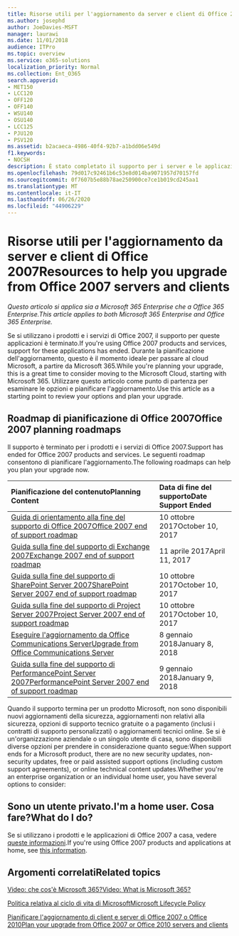 ```yaml
---
title: Risorse utili per l'aggiornamento da server e client di Office 2007
ms.author: josephd
author: JoeDavies-MSFT
manager: laurawi
ms.date: 11/01/2018
audience: ITPro
ms.topic: overview
ms.service: o365-solutions
localization_priority: Normal
ms.collection: Ent_O365
search.appverid:
- MET150
- LCC120
- OFF120
- OFF140
- WSU140
- OSU140
- LCC125
- PJU120
- PSV120
ms.assetid: b2acaeca-4986-40f4-92b7-a1bdd06e549d
f1.keywords:
- NOCSH
description: È stato completato il supporto per i server e le applicazioni client di Office 2007 e non sono disponibili contratti di supporto personalizzato. Utilizzare questo articolo per iniziare a pianificare l'aggiornamento.
ms.openlocfilehash: 79d017c92461b6c53e8d014ba9071957d70157fd
ms.sourcegitcommit: 0f7607b5e88b78ae250900ce7ce1b019cd245aa1
ms.translationtype: MT
ms.contentlocale: it-IT
ms.lasthandoff: 06/26/2020
ms.locfileid: "44906229"
---
```

# <a name="resources-to-help-you-upgrade-from-office-2007-servers-and-clients"></a><span data-ttu-id="0c220-104">Risorse utili per l'aggiornamento da server e client di Office 2007</span><span class="sxs-lookup"><span data-stu-id="0c220-104">Resources to help you upgrade from Office 2007 servers and clients</span></span>

<span data-ttu-id="0c220-105">*Questo articolo si applica sia a Microsoft 365 Enterprise che a Office 365 Enterprise.*</span><span class="sxs-lookup"><span data-stu-id="0c220-105">*This article applies to both Microsoft 365 Enterprise and Office 365 Enterprise.*</span></span>

<span data-ttu-id="0c220-106">Se si utilizzano i prodotti e i servizi di Office 2007, il supporto per queste applicazioni è terminato.</span><span class="sxs-lookup"><span data-stu-id="0c220-106">If you're using Office 2007 products and services, support for these applications has ended.</span></span> <span data-ttu-id="0c220-107">Durante la pianificazione dell'aggiornamento, questo è il momento ideale per passare al cloud Microsoft, a partire da Microsoft 365.</span><span class="sxs-lookup"><span data-stu-id="0c220-107">While you're planning your upgrade, this is a great time to consider moving to the Microsoft Cloud, starting with Microsoft 365.</span></span> <span data-ttu-id="0c220-108">Utilizzare questo articolo come punto di partenza per esaminare le opzioni e pianificare l'aggiornamento.</span><span class="sxs-lookup"><span data-stu-id="0c220-108">Use this article as a starting point to review your options and plan your upgrade.</span></span>
      
## <a name="office-2007-planning-roadmaps"></a><span data-ttu-id="0c220-109">Roadmap di pianificazione di Office 2007</span><span class="sxs-lookup"><span data-stu-id="0c220-109">Office 2007 planning roadmaps</span></span>
  
<span data-ttu-id="0c220-110">Il supporto è terminato per i prodotti e i servizi di Office 2007.</span><span class="sxs-lookup"><span data-stu-id="0c220-110">Support has ended for Office 2007 products and services.</span></span> <span data-ttu-id="0c220-111">Le seguenti roadmap consentono di pianificare l'aggiornamento.</span><span class="sxs-lookup"><span data-stu-id="0c220-111">The following roadmaps can help you plan your upgrade now.</span></span>

|<span data-ttu-id="0c220-112">**Pianificazione del contenuto**</span><span class="sxs-lookup"><span data-stu-id="0c220-112">**Planning Content**</span></span>|<span data-ttu-id="0c220-113">**Data di fine del supporto**</span><span class="sxs-lookup"><span data-stu-id="0c220-113">**Date Support Ended**</span></span>|
|:-----|:-----|
|[<span data-ttu-id="0c220-114">Guida di orientamento alla fine del supporto di Office 2007</span><span class="sxs-lookup"><span data-stu-id="0c220-114">Office 2007 end of support roadmap</span></span>](https://docs.microsoft.com/DeployOffice/office-2007-end-support-roadmap) <br/> |<span data-ttu-id="0c220-115">10 ottobre 2017</span><span class="sxs-lookup"><span data-stu-id="0c220-115">October 10, 2017</span></span>  <br/> |
|[<span data-ttu-id="0c220-116">Guida sulla fine del supporto di Exchange 2007</span><span class="sxs-lookup"><span data-stu-id="0c220-116">Exchange 2007 end of support roadmap</span></span>](exchange-2007-end-of-support.md) <br/> |<span data-ttu-id="0c220-117">11 aprile 2017</span><span class="sxs-lookup"><span data-stu-id="0c220-117">April 11, 2017</span></span>  <br/> |
|[<span data-ttu-id="0c220-118">Guida sulla fine del supporto di SharePoint Server 2007</span><span class="sxs-lookup"><span data-stu-id="0c220-118">SharePoint Server 2007 end of support roadmap</span></span>](sharepoint-2007-end-of-support.md) <br/> |<span data-ttu-id="0c220-119">10 ottobre 2017</span><span class="sxs-lookup"><span data-stu-id="0c220-119">October 10, 2017</span></span>  <br/> |
|[<span data-ttu-id="0c220-120">Guida sulla fine del supporto di Project Server 2007</span><span class="sxs-lookup"><span data-stu-id="0c220-120">Project Server 2007 end of support roadmap</span></span>](project-server-2007-end-of-support.md) <br/> |<span data-ttu-id="0c220-121">10 ottobre 2017</span><span class="sxs-lookup"><span data-stu-id="0c220-121">October 10, 2017</span></span>  <br/> |
|[<span data-ttu-id="0c220-122">Eseguire l'aggiornamento da Office Communications Server</span><span class="sxs-lookup"><span data-stu-id="0c220-122">Upgrade from Office Communications Server</span></span>](https://docs.microsoft.com/SkypeForBusiness/plan-your-deployment/upgrade) <br/> |<span data-ttu-id="0c220-123">8 gennaio 2018</span><span class="sxs-lookup"><span data-stu-id="0c220-123">January 8, 2018</span></span>  <br/> |
|[<span data-ttu-id="0c220-124">Guida sulla fine del supporto di PerformancePoint Server 2007</span><span class="sxs-lookup"><span data-stu-id="0c220-124">PerformancePoint Server 2007 end of support roadmap</span></span>](pps-2007-end-of-support.md) <br/> |<span data-ttu-id="0c220-125">9 gennaio 2018</span><span class="sxs-lookup"><span data-stu-id="0c220-125">January 9, 2018</span></span>  <br/> |
   
<span data-ttu-id="0c220-126">Quando il supporto termina per un prodotto Microsoft, non sono disponibili nuovi aggiornamenti della sicurezza, aggiornamenti non relativi alla sicurezza, opzioni di supporto tecnico gratuite o a pagamento (inclusi i contratti di supporto personalizzati) o aggiornamenti tecnici online. Se si è un'organizzazione aziendale o un singolo utente di casa, sono disponibili diverse opzioni per prendere in considerazione quanto segue:</span><span class="sxs-lookup"><span data-stu-id="0c220-126">When support ends for a Microsoft product, there are no new security updates, non-security updates, free or paid assisted support options (including custom support agreements), or online technical content updates.Whether you're an enterprise organization or an individual home user, you have several options to consider:</span></span>

## <a name="im-a-home-user-what-do-i-do"></a><span data-ttu-id="0c220-127">Sono un utente privato.</span><span class="sxs-lookup"><span data-stu-id="0c220-127">I'm a home user.</span></span> <span data-ttu-id="0c220-128">Cosa fare?</span><span class="sxs-lookup"><span data-stu-id="0c220-128">What do I do?</span></span>

<span data-ttu-id="0c220-129">Se si utilizzano i prodotti e le applicazioni di Office 2007 a casa, vedere [queste informazioni](plan-upgrade-previous-versions-office.md#im-a-home-user-what-do-i-do).</span><span class="sxs-lookup"><span data-stu-id="0c220-129">If you're using Office 2007 products and applications at home, see [this information](plan-upgrade-previous-versions-office.md#im-a-home-user-what-do-i-do).</span></span>
     
## <a name="related-topics"></a><span data-ttu-id="0c220-130">Argomenti correlati</span><span class="sxs-lookup"><span data-stu-id="0c220-130">Related topics</span></span>

[<span data-ttu-id="0c220-131">Video: che cos'è Microsoft 365?</span><span class="sxs-lookup"><span data-stu-id="0c220-131">Video: What is Microsoft 365?</span></span>](https://support.office.com/article/847caf12-2589-452c-8aca-1c009797678b.aspx)
  
[<span data-ttu-id="0c220-132">Politica relativa al ciclo di vita di Microsoft</span><span class="sxs-lookup"><span data-stu-id="0c220-132">Microsoft Lifecycle Policy</span></span>](https://go.microsoft.com/fwlink/?linkid=865200)

[<span data-ttu-id="0c220-133">Pianificare l'aggiornamento di client e server di Office 2007 o Office 2010</span><span class="sxs-lookup"><span data-stu-id="0c220-133">Plan your upgrade from Office 2007 or Office 2010 servers and clients</span></span>](plan-upgrade-previous-versions-office.md)
  


